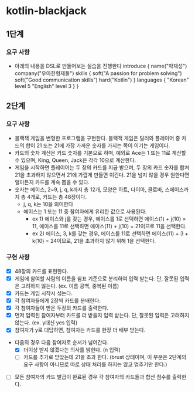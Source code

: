 # kotlin-blackjack

## 1단계

### 요구 사항
- 아래의 내용을 DSL로 만들어보는 실습을 진행한다
introduce {
    name("박재성")
    company("우아한형제들")
    skills {
        soft("A passion for problem solving")
        soft("Good communication skills")
        hard("Kotlin")
    }
    languages {
        "Korean" level 5
        "English" level 3
    }
}

## 2단계

### 요구 사항
- 블랙잭 게임을 변형한 프로그램을 구현한다. 블랙잭 게임은 딜러와 플레이어 중 카드의 합이 21 또는 21에 가장 가까운 숫자를 가지는 쪽이 이기는 게임이다.
- 카드의 숫자 계산은 카드 숫자를 기본으로 하며, 예외로 Ace는 1 또는 11로 계산할 수 있으며, King, Queen, Jack은 각각 10으로 계산한다.
- 게임을 시작하면 플레이어는 두 장의 카드를 지급 받으며, 두 장의 카드 숫자를 합쳐 21을 초과하지 않으면서 21에 가깝게 만들면 이긴다. 21을 넘지 않을 경우 원한다면 얼마든지 카드를 계속 뽑을 수 있다.
- 숫자는 에이스, 2~9, j, q, k까지 총 12개, 모양은 하트, 다이아, 클로바, 스페이스까지 총 4개로, 카드는 총 48장이다.
  - j, q, k는 10을 의미한다
  - 에이스는 1 또는 11 중 참여자에게 유리한 값으로 사용된다.
      - ex 1) 에이스와 j를 갖는 경우, 에이스를 1로 선택하면 에이스(1) + j(10) = 11, 에이스를 11로 선택하면 에이스(11) + j(10) = 21이므로 11을 선택한다.
      - ex 2) 에이스, 3, k를 갖는 경우, 에이스를 11로 선택하면 에이스(11) + 3 + k(10) = 24이므로, 21을 초과하지 않기 위해 1을 선택한다.

### 구현 사항
- [x] 48장의 카드를 표현한다.
- [x] 게임에 참여할 사람의 이름을 쉼표 기준으로 분리하여 입력 받는다. 단, 잘못된 입력은 고려하지 않는다. (ex. 이름 공백, 중복된 이름)
- [x] 카드는 게임 시작시 섞는다.
- [x] 각 참여자들에게 2장씩 카드를 분배한다.
- [x] 각 참여자들이 받은 두장의 카드를 출력한다.
- [x] 먼저 입력된 참여자부터 카드를 더 받을지 입력 받는다. 단, 잘못된 입력은 고려하지 않는다. (ex. y대신 yes 입력)
- [x] 참여자가 y로 대답하면, 참여자는 카드를 한장 더 배부 받는다.
- 다음의 경우 다음 참여자로 순서가 넘어간다.
  - [x] 더이상 받지 않겠다는 의사를 밝힌다. (n 입력)
  - [ ] 카드를 추가로 받았는데 21을 초과 한다. (brust 상태이며, 이 부분은 2단계의 요구 사항이 아니므로 따로 상태 처리를 하지는 않고 멈추기만 한다.)
- [ ] 모든 참여자의 카드 발급이 완료된 경우 각 참여자의 카드들과 합산 점수를 출력한다.
